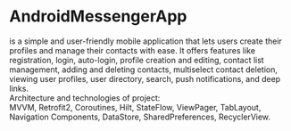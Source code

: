 # AndroidMessengerApp
is a simple and user-friendly mobile application that lets users create their profiles and manage their contacts with ease. It offers features like registration, login, auto-login, profile creation and editing, contact list management, adding and deleting contacts, multiselect contact deletion, viewing user profiles, user directory, search, push notifications, and deep links.<br />
Architecture and technologies of project: <br />
MVVM, Retrofit2, Coroutines, Hilt, StateFlow, ViewPager, TabLayout, Navigation Components, DataStore, SharedPreferences, RecyclerView.
